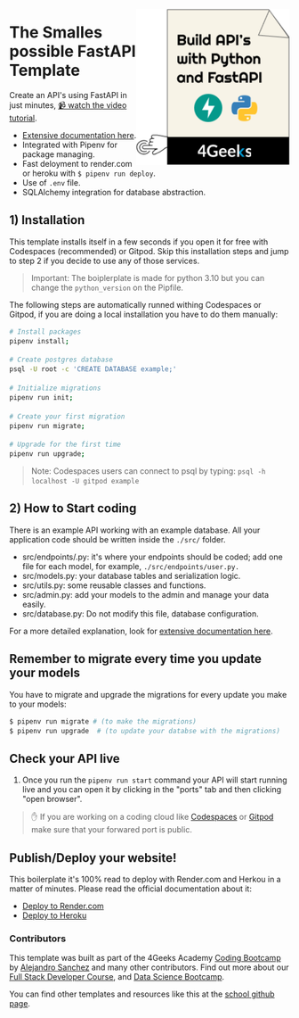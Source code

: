 <a href="https://www.breatheco.de"><img height="280" align="right" src="https://github.com/4GeeksAcademy/fastapi-hello/blob/main/.devcontainer/badge-fastapi.png?raw=true"></a>

# The Smalles possible FastAPI Template

Create an API's using FastAPI in just minutes, [📹 watch the video tutorial](https://youtu.be/ORxQ-K3BzQA).

- [Extensive documentation here](https://4geeks.com/docs/start/start-fastapi).
- Integrated with Pipenv for package managing.
- Fast deloyment to render.com or heroku with `$ pipenv run deploy`.
- Use of `.env` file.
- SQLAlchemy integration for database abstraction.

## 1) Installation

This template installs itself in a few seconds if you open it for free with Codespaces (recommended) or Gitpod.
Skip this installation steps and jump to step 2 if you decide to use any of those services.

> Important: The boiplerplate is made for python 3.10 but you can change the `python_version` on the Pipfile.

The following steps are automatically runned withing Codespaces or Gitpod, if you are doing a local installation you have to do them manually:

```sh
# Install packages
pipenv install;

# Create postgres database
psql -U root -c 'CREATE DATABASE example;'

# Initialize migrations
pipenv run init;

# Create your first migration
pipenv run migrate;

# Upgrade for the first time
pipenv run upgrade;
```

> Note: Codespaces users can connect to psql by typing: `psql -h localhost -U gitpod example`

## 2) How to Start coding

There is an example API working with an example database. All your application code should be written inside the `./src/` folder.

- src/endpoints/<file>.py: it's where your endpoints should be coded; add one file for each model, for example, `./src/endpoints/user.py.`
- src/models.py: your database tables and serialization logic.
- src/utils.py: some reusable classes and functions.
- src/admin.py: add your models to the admin and manage your data easily.
- src/database.py: Do not modify this file, database configuration.

For a more detailed explanation, look for [extensive documentation here](https://4geeks.com/docs/start/python-api-fastapi-template).

## Remember to migrate every time you update your models

You have to migrate and upgrade the migrations for every update you make to your models:

```bash
$ pipenv run migrate # (to make the migrations)
$ pipenv run upgrade  # (to update your databse with the migrations)
```

## Check your API live

1. Once you run the `pipenv run start` command your API will start running live and you can open it by clicking in the "ports" tab and then clicking "open browser".

> ✋ If you are working on a coding cloud like [Codespaces](https://docs.github.com/en/codespaces/developing-in-codespaces/forwarding-ports-in-your-codespace#sharing-a-port) or [Gitpod](https://www.gitpod.io/docs/configure/workspaces/ports#configure-port-visibility) make sure that your forwared port is public.

## Publish/Deploy your website!

This boilerplate it's 100% read to deploy with Render.com and Herkou in a matter of minutes. Please read the official documentation about it:

- [Deploy to Render.com](https://4geeks.com/docs/start/deploy-to-render-com)
- [Deploy to Heroku](https://4geeks.com/docs/start/deploy-to-heroku)

### Contributors

This template was built as part of the 4Geeks Academy [Coding Bootcamp](https://4geeksacademy.com/us/coding-bootcamp) by [Alejandro Sanchez](https://twitter.com/alesanchezr) and many other contributors. Find out more about our [Full Stack Developer Course](https://4geeksacademy.com/us/coding-bootcamps/part-time-full-stack-developer), and [Data Science Bootcamp](https://4geeksacademy.com/us/coding-bootcamps/datascience-machine-learning).

You can find other templates and resources like this at the [school github page](https://github.com/4geeksacademy/).
